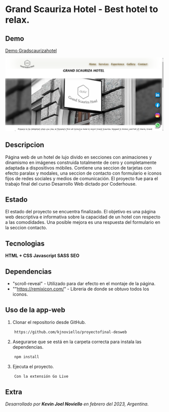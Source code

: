 # Grand Scauriza Hotel - Best hotel to relax.
## Demo

[Demo Gradscaurizahotel](https://grandscaurizahotel.netlify.app)

![Imagen de portada](/assets/Preview.png "Esta es una previsualizacion del proyecto.")

## Descripcion

Página web de un hotel de lujo divido en secciones con animaciones y dinamismo en imágenes construida totalmente de cero y completamente adaptada a dispositivos móbiles. Contiene una seccion de tarjetas con efecto paralax y modales, una seccion de contacto con formulario e íconos fijos de redes sociales y medios de comunicación. El proyecto fue para el trabajo final del curso Desarrollo Web dictado por Coderhouse.


## Estado

El estado del proyecto se encuentra finalizado. El objetivo es una página web descriptiva e informativa sobre la capacidad de un hotel con respecto a las comodidades. Una posible mejora es una respuesta del formulario en la seccion contacto.


## Tecnologias

**HTML + CSS**
**Javascript**
**SASS**
**SEO**


##  Dependencias

* "scroll-reveal" - Utilizado para dar efecto en el montaje de la página.
* ""https://remixicon.com/" - Libreria de donde se obtuvo todos los iconos.


## Uso de la app-web

1. Clonar el repositorio desde GitHub.

``` bash
    https://github.com/kjnoviello/proyectofinal-desweb
```    

2. Asegurarse que se está en la carpeta correcta para instala las dependencias.

``` bash
    npm install
```   

3. Ejecuta el proyecto.

``` bash
    Con la extensión Go Live
```


## Extra

_Desarrollado por **Kevin Joel Noviello** en febrero del 2023, Argentina._




